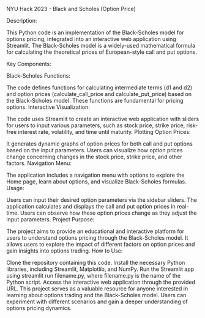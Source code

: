 NYU Hack 2023 - Black and Scholes (Option Price)

Description:

This Python code is an implementation of the Black-Scholes model for options pricing, integrated into an interactive web application using Streamlit. The Black-Scholes model is a widely-used mathematical formula for calculating the theoretical prices of European-style call and put options.

Key Components:

Black-Scholes Functions:

The code defines functions for calculating intermediate terms (d1 and d2) and option prices (calculate_call_price and calculate_put_price) based on the Black-Scholes model. These functions are fundamental for pricing options.
Interactive Visualization:

The code uses Streamlit to create an interactive web application with sliders for users to input various parameters, such as stock price, strike price, risk-free interest rate, volatility, and time until maturity.
Plotting Option Prices:

It generates dynamic graphs of option prices for both call and put options based on the input parameters. Users can visualize how option prices change concerning changes in the stock price, strike price, and other factors.
Navigation Menu:

The application includes a navigation menu with options to explore the Home page, learn about options, and visualize Black-Scholes formulas.
Usage:

Users can input their desired option parameters via the sidebar sliders.
The application calculates and displays the call and put option prices in real-time.
Users can observe how these option prices change as they adjust the input parameters.
Project Purpose:

The project aims to provide an educational and interactive platform for users to understand options pricing through the Black-Scholes model.
It allows users to explore the impact of different factors on option prices and gain insights into options trading.
How to Use:

Clone the repository containing this code.
Install the necessary Python libraries, including Streamlit, Matplotlib, and NumPy.
Run the Streamlit app using streamlit run filename.py, where filename.py is the name of the Python script.
Access the interactive web application through the provided URL.
This project serves as a valuable resource for anyone interested in learning about options trading and the Black-Scholes model. Users can experiment with different scenarios and gain a deeper understanding of options pricing dynamics.
